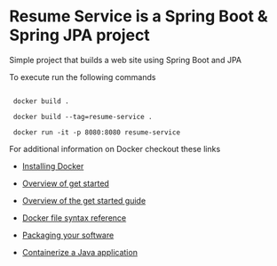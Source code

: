 # Resume Service is a Spring Boot & Spring JPA project

Simple project that builds a web site using Spring Boot and JPA

To execute run the following commands

```

 docker build .

 docker build --tag=resume-service .

 docker run -it -p 8080:8080 resume-service

```

For additional information on Docker checkout these links

* [Installing Docker](https://docs.docker.com/desktop/install/windows-install/)

* [Overview of get started](https://docs.docker.com/guides/get-started/)

* [Overview of the get started guide](https://docs.docker.com/get-started/)

* [Docker file syntax reference](https://docs.docker.com/reference/dockerfile/)

* [Packaging your software](https://docs.docker.com/build/building/packaging/)

* [Containerize a Java application](https://docs.docker.com/language/java/containerize/)

